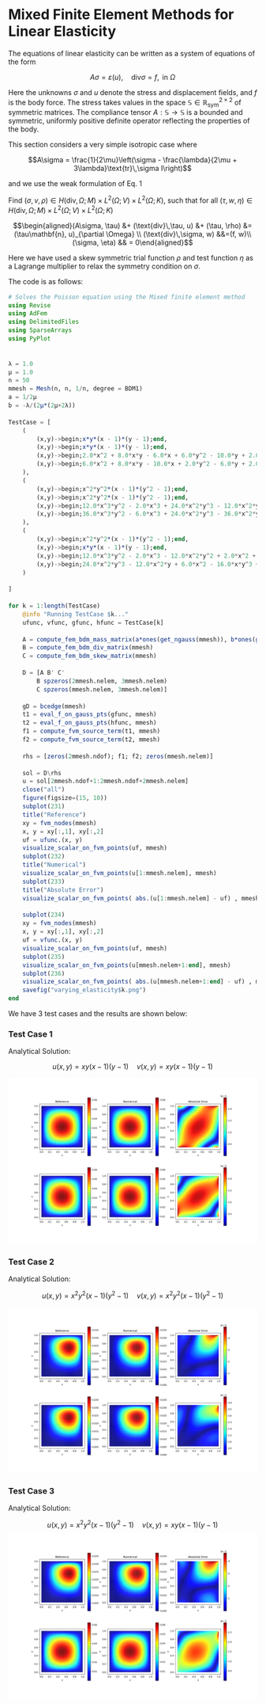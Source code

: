 # Mixed Finite Element Methods for Linear Elasticity

The equations of linear elasticity can be written as a system of equations of the form 

$$A\sigma = \varepsilon(u), \quad \text{div} \sigma = f, \text{ in } \Omega\tag{1}$$

Here the unknowns $\sigma$ and $u$ denote the stress and displacement fields, and $f$ is the body force. The stress takes values in the space $\mathbb{S}\in \mathbb{R}^{2\times 2}_{\text{sym}}$ of symmetric matrices. The compliance tensor $A: \mathbb{S}\rightarrow \mathbb{S}$ is a bounded and symmetric, uniformly positive definite operator reflecting the properties of the body. 

This section considers a very simple isotropic case where 

$$A\sigma = \frac{1}{2\mu}\left(\sigma - \frac{\lambda}{2\mu + 3\lambda}\text{tr}\,\sigma I\right)$$

and we use the weak formulation of Eq. 1

Find $(\sigma, v, \rho)\in H(\text{div}, \Omega; M) \times L^2(\Omega; V) \times L^2(\Omega; K)$, such that for all $(\tau, w, \eta)\in H(\text{div}, \Omega; M) \times L^2(\Omega; V) \times L^2(\Omega; K)$

$$\begin{aligned}(A\sigma, \tau) &+ (\text{div}\,\tau, u) &+ (\tau, \rho) &= (\tau\mathbf{n}, u)_{\partial \Omega} \\ (\text{div}\,\sigma, w) &&=(f, w)\\ (\sigma, \eta) && = 0\end{aligned}$$

Here we have used a skew symmetric trial function $\rho$ and test function $\eta$ as a Lagrange multiplier to relax the symmetry condition on $\sigma$.

The code is as follows:

```julia
# Solves the Poisson equation using the Mixed finite element method 
using Revise
using AdFem
using DelimitedFiles
using SparseArrays
using PyPlot


λ = 1.0
μ = 1.0
n = 50
mmesh = Mesh(n, n, 1/n, degree = BDM1)
a = 1/2μ
b = -λ/(2μ*(2μ+2λ))

TestCase = [
    (
        (x,y)->begin;x*y*(x - 1)*(y - 1);end,
        (x,y)->begin;x*y*(x - 1)*(y - 1);end,
        (x,y)->begin;2.0*x^2 + 8.0*x*y - 6.0*x + 6.0*y^2 - 10.0*y + 2.0;end,
        (x,y)->begin;6.0*x^2 + 8.0*x*y - 10.0*x + 2.0*y^2 - 6.0*y + 2.0;end,
    ),
    (
        (x,y)->begin;x^2*y^2*(x - 1)*(y^2 - 1);end,
        (x,y)->begin;x^2*y^2*(x - 1)*(y^2 - 1);end,
        (x,y)->begin;12.0*x^3*y^2 - 2.0*x^3 + 24.0*x^2*y^3 - 12.0*x^2*y^2 - 12.0*x^2*y + 2.0*x^2 + 18.0*x*y^4 - 16.0*x*y^3 - 18.0*x*y^2 + 8.0*x*y - 6.0*y^4 + 6.0*y^2;end,
        (x,y)->begin;36.0*x^3*y^2 - 6.0*x^3 + 24.0*x^2*y^3 - 36.0*x^2*y^2 - 12.0*x^2*y + 6.0*x^2 + 6.0*x*y^4 - 16.0*x*y^3 - 6.0*x*y^2 + 8.0*x*y - 2.0*y^4 + 2.0*y^2;end,
    ),
    (
        (x,y)->begin;x^2*y^2*(x - 1)*(y^2 - 1);end,
        (x,y)->begin;x*y*(x - 1)*(y - 1);end,
        (x,y)->begin;12.0*x^3*y^2 - 2.0*x^3 - 12.0*x^2*y^2 + 2.0*x^2 + 18.0*x*y^4 - 18.0*x*y^2 + 8.0*x*y - 4.0*x - 6.0*y^4 + 6.0*y^2 - 4.0*y + 2.0;end,
        (x,y)->begin;24.0*x^2*y^3 - 12.0*x^2*y + 6.0*x^2 - 16.0*x*y^3 + 8.0*x*y - 6.0*x + 2.0*y^2 - 2.0*y;end,
    )

]

for k = 1:length(TestCase)
    @info "Running TestCase $k..."
    ufunc, vfunc, gfunc, hfunc = TestCase[k]

    A = compute_fem_bdm_mass_matrix(a*ones(get_ngauss(mmesh)), b*ones(get_ngauss(mmesh)), mmesh)
    B = compute_fem_bdm_div_matrix(mmesh)
    C = compute_fem_bdm_skew_matrix(mmesh)

    D = [A B' C'
        B spzeros(2mmesh.nelem, 3mmesh.nelem)
        C spzeros(mmesh.nelem, 3mmesh.nelem)]

    gD = bcedge(mmesh) 
    t1 = eval_f_on_gauss_pts(gfunc, mmesh)
    t2 = eval_f_on_gauss_pts(hfunc, mmesh)
    f1 = compute_fvm_source_term(t1, mmesh)
    f2 = compute_fvm_source_term(t2, mmesh)

    rhs = [zeros(2mmesh.ndof); f1; f2; zeros(mmesh.nelem)]

    sol = D\rhs
    u = sol[2mmesh.ndof+1:2mmesh.ndof+2mmesh.nelem]
    close("all")
    figure(figsize=(15, 10))
    subplot(231)
    title("Reference")
    xy = fvm_nodes(mmesh)
    x, y = xy[:,1], xy[:,2]
    uf = ufunc.(x, y)
    visualize_scalar_on_fvm_points(uf, mmesh)
    subplot(232)
    title("Numerical")
    visualize_scalar_on_fvm_points(u[1:mmesh.nelem], mmesh)
    subplot(233)
    title("Absolute Error")
    visualize_scalar_on_fvm_points( abs.(u[1:mmesh.nelem] - uf) , mmesh)

    subplot(234)
    xy = fvm_nodes(mmesh)
    x, y = xy[:,1], xy[:,2]
    uf = vfunc.(x, y)
    visualize_scalar_on_fvm_points(uf, mmesh)
    subplot(235)
    visualize_scalar_on_fvm_points(u[mmesh.nelem+1:end], mmesh)
    subplot(236)
    visualize_scalar_on_fvm_points( abs.(u[mmesh.nelem+1:end] - uf) , mmesh)
    savefig("varying_elasticity$k.png")
end
```

We have 3 test cases and the results are shown below:

### Test Case 1

Analytical Solution:

$$u(x,y) = xy(x-1)(y-1) \quad v(x,y) = xy(x-1)(y-1)$$

![](https://raw.githubusercontent.com/ADCMEMarket/ADCMEImages/master/AdFem/mfem/varying_elasticity1.png)

### Test Case 2

Analytical Solution:

$$u(x,y) = x^2y^2(x-1)(y^2-1) \quad v(x,y) = x^2y^2(x-1)(y^2-1)$$




![](https://raw.githubusercontent.com/ADCMEMarket/ADCMEImages/master/AdFem/mfem/varying_elasticity2.png)






### Test Case 3

Analytical Solution:

$$u(x,y) = x^2y^2(x-1)(y^2-1) \quad v(x,y) = xy(x-1)(y-1)$$
![](https://raw.githubusercontent.com/ADCMEMarket/ADCMEImages/master/AdFem/mfem/varying_elasticity3.png)